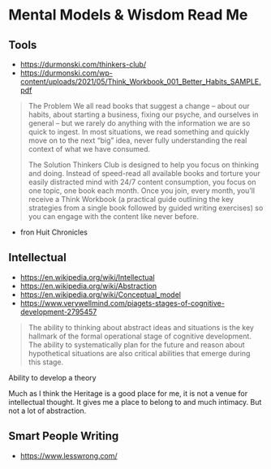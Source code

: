 # Mental Models & Wisdom Read Me

## Tools

* https://durmonski.com/thinkers-club/
* https://durmonski.com/wp-content/uploads/2021/05/Think_Workbook_001_Better_Habits_SAMPLE.pdf

>The Problem
>We all read books that suggest a change – about our habits, about starting a business, fixing our psyche, and ourselves in general – but we rarely do anything with the information we are so quick to ingest. In most situations, we read something and quickly move on to the next “big” idea, never fully understanding the real context of what we have consumed.
>
>The Solution
>Thinkers Club is designed to help you focus on thinking and doing. Instead of speed-read all available books and torture your easily distracted mind with 24/7 content consumption, you focus on one topic, one book each month. Once you join, every month, you’ll receive a Think Workbook (a practical guide outlining the key strategies from a single book followed by guided writing exercises) so you can engage with the content like never before.
* fron Huit Chronicles


## Intellectual

* https://en.wikipedia.org/wiki/Intellectual
* https://en.wikipedia.org/wiki/Abstraction
* https://en.wikipedia.org/wiki/Conceptual_model
* https://www.verywellmind.com/piagets-stages-of-cognitive-development-2795457

>The ability to thinking about abstract ideas and situations is the key hallmark of the formal operational stage of cognitive development. The ability to systematically plan for the future and reason about hypothetical situations are also critical abilities that emerge during this stage.

Ability to develop a theory

Much as I think the Heritage is a good place for me, it is not a venue for intellectual thought. It gives me a place to belong to and much intimacy. But not a lot of abstraction.

## Smart People Writing

* https://www.lesswrong.com/
